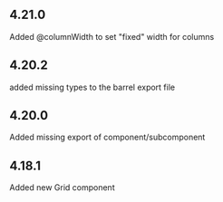 ## 4.21.0

Added @columnWidth to set "fixed" width for columns

## 4.20.2

added missing types to the barrel export file

## 4.20.0

Added missing export of component/subcomponent

## 4.18.1

Added new Grid component

